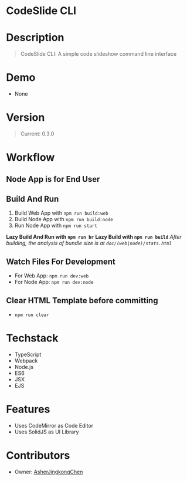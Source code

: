 # CodeSlide CLI

# Description
> CodeSlide CLI: A simple code slideshow command line interface

# Demo
- None

# Version
> Current: 0.3.0

# Workflow
## Node App is for End User

## Build And Run
1. Build Web App with `npm run build:web`
2. Build Node App with `npm run build:node`
3. Run Node App with `npm run start`

**Lazy Build And Run with `npm run br`**
**Lazy Build with `npm run build`**
*After building, the analysis of bundle size is at `doc/(web|node)/stats.html`*

## Watch Files For Development
- For Web App: `npm run dev:web`
- For Node App: `npm run dev:node`

## Clear HTML Template before committing
- `npm run clear`

# Techstack
- TypeScript
- Webpack
- Node.js
- ES6
- JSX
- EJS

# Features
- Uses CodeMirror as Code Editor
- Uses SolidJS as UI Library

# Contributors
- Owner: [AsherJingkongChen](https://github.com/AsherJingkongChen)
